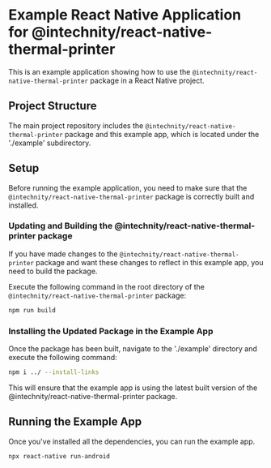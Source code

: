 # Example React Native Application for @intechnity/react-native-thermal-printer

This is an example application showing how to use the `@intechnity/react-native-thermal-printer` package in a React Native project.

## Project Structure

The main project repository includes the `@intechnity/react-native-thermal-printer` package and this example app, which is located under the './example' subdirectory.

## Setup

Before running the example application, you need to make sure that the `@intechnity/react-native-thermal-printer` package is correctly built and installed.

### Updating and Building the @intechnity/react-native-thermal-printer package

If you have made changes to the `@intechnity/react-native-thermal-printer` package and want these changes to reflect in this example app, you need to build the package.

Execute the following command in the root directory of the `@intechnity/react-native-thermal-printer` package:

```bash
npm run build
```

### Installing the Updated Package in the Example App

Once the package has been built, navigate to the './example' directory and execute the following command:

```bash
npm i ../ --install-links
```

This will ensure that the example app is using the latest built version of the @intechnity/react-native-thermal-printer package.

## Running the Example App

Once you've installed all the dependencies, you can run the example app.

```bash
npx react-native run-android
```
